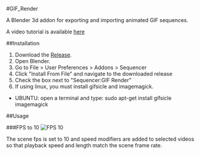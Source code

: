 #GIF_Render

A Blender 3d addon for exporting and importing animated GIF sequences.

A video tutorial is available [here](https://www.youtube.com/watch?v=xbroTg3UN7A)

##Installation

1. Download the [Release](https://github.com/doakey3/GIF_Render/releases). 
2. Open Blender. 
3. Go to File > User Preferences > Addons > Sequencer
4. Click "Install From File" and navigate to the downloaded release
5. Check the box next to "Sequencer:GIF Render"
6. If using linux, you must install gifsicle and imagemagick.
  - UBUNTU: open a terminal and type:
    sudo apt-get install gifsicle imagemagick

##Usage

###FPS to 10
![FPS 10](http://i.imgur.com/Nfyh3xb.gif)

The scene fps is set to 10 and speed modifiers are added to selected videos so that playback speed and length match the scene frame rate.
